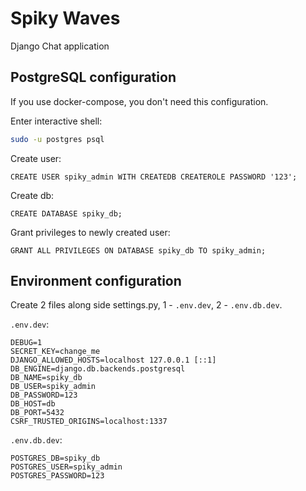 # Spiky Waves

Django Chat application

## PostgreSQL configuration

If you use docker-compose, you don't need this configuration.

Enter interactive shell:

```bash
sudo -u postgres psql
```

Create user:

```psql
CREATE USER spiky_admin WITH CREATEDB CREATEROLE PASSWORD '123';
```

Create db:

```psql
CREATE DATABASE spiky_db;
```

Grant privileges to newly created user:

```psql
GRANT ALL PRIVILEGES ON DATABASE spiky_db TO spiky_admin;
```

## Environment configuration

Create 2 files along side settings.py, 1 - `.env.dev`, 2 - `.env.db.dev`.

`.env.dev`:

```env
DEBUG=1
SECRET_KEY=change_me
DJANGO_ALLOWED_HOSTS=localhost 127.0.0.1 [::1]
DB_ENGINE=django.db.backends.postgresql
DB_NAME=spiky_db
DB_USER=spiky_admin
DB_PASSWORD=123
DB_HOST=db
DB_PORT=5432
CSRF_TRUSTED_ORIGINS=localhost:1337
```

`.env.db.dev`:

```env
POSTGRES_DB=spiky_db
POSTGRES_USER=spiky_admin
POSTGRES_PASSWORD=123
```
